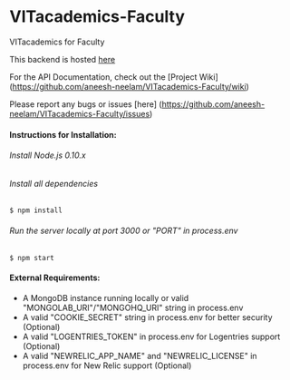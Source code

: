 VITacademics-Faculty
====================

VITacademics for Faculty

This backend is hosted [here](http://vitacademics-faculty.herokuapp.com/)

For the API Documentation, check out the [Project Wiki] (https://github.com/aneesh-neelam/VITacademics-Faculty/wiki)

Please report any bugs or issues [here] (https://github.com/aneesh-neelam/VITacademics-Faculty/issues) 

#### Instructions for Installation:
###### Install Node.js 0.10.x 
###### Install all dependencies
    $ npm install
###### Run the server locally at port 3000 or "PORT" in process.env
    $ npm start
    
#### External Requirements:
* A MongoDB instance running locally or valid "MONGOLAB_URI"/"MONGOHQ_URI" string in process.env 
* A valid "COOKIE_SECRET" string in process.env for better security (Optional)
* A valid "LOGENTRIES_TOKEN" in process.env for Logentries support (Optional)
* A valid "NEWRELIC_APP_NAME" and "NEWRELIC_LICENSE" in process.env for New Relic support (Optional)
